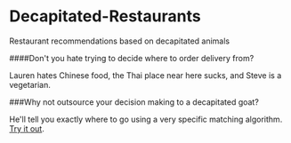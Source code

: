 # Decapitated-Restaurants
Restaurant recommendations based on decapitated animals

  
  
  
####Don't you hate trying to decide where to order delivery from?  

Lauren hates Chinese food, the Thai place near here sucks, and Steve is a vegetarian.  

###Why not outsource your decision making to a decapitated goat?  

He'll tell you exactly where to go using a very specific matching algorithm.  [Try it out](http://104.131.40.84:3000 "Decapitated Restaurants").  
